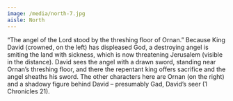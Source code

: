 ```yaml
---
image: /media/north-7.jpg
aisle: North
---
```

“The angel of the Lord stood by the threshing floor of Ornan.” Because King David (crowned, on the left) has displeased God, a destroying angel is smiting the land with sickness, which is now threatening Jerusalem (visible in the distance). David sees the angel with a drawn sword, standing near Ornan’s threshing floor, and there the repentant king offers sacrifice and the angel sheaths his sword. The other characters here are Ornan (on the right) and a shadowy figure behind David – presumably Gad, David’s seer (1 Chronicles 21).
